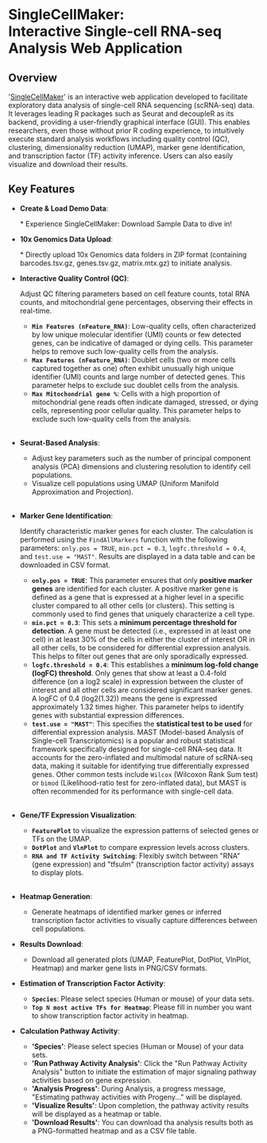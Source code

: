 # SingleCellMaker: <br>Interactive Single-cell RNA-seq Analysis Web Application<br>

## Overview

'[SingleCellMaker](https://many-happy-cat.shinyapps.io/SingleCellMaker/)' is an interactive web application developed to facilitate exploratory data analysis of single-cell RNA sequencing (scRNA-seq) data. 
It leverages leading R packages such as Seurat and decoupleR as its backend, providing a user-friendly graphical interface (GUI). This enables researchers, 
even those without prior R coding experience, to intuitively execute standard analysis workflows including quality control (QC), 
clustering, dimensionality reduction (UMAP), marker gene identification, and transcription factor (TF) activity inference. Users can also easily visualize and download their results.

## Key Features

* **Create & Load Demo Data**: <p>* Experience SingleCellMaker: Download Sample Data to dive in! </p>

* **10x Genomics Data Upload**: <p>* Directly upload 10x Genomics data folders in ZIP format (containing barcodes.tsv.gz, genes.tsv.gz, matrix.mtx.gz) to initiate analysis. </p>

* **Interactive Quality Control (QC)**: <p> Adjust QC filtering parameters based on cell feature counts, total RNA counts, and mitochondrial gene percentages, observing their effects in real-time. </p>
    * **`Min Features (nFeature_RNA)`**: Low-quality cells, often characterized by low unique molecular identifier (UMI) counts or few detected genes, can be indicative of damaged or dying cells. This parameter helps to remove such low-quality cells from the analysis.<br>
    * **`Max Features (nFeature_RNA)`**: Doublet cells (two or more cells captured together as one) often exhibit unusually high unique identifier (UMI) counts and large number of detected genes. This parameter helps to exclude suc doublet cells from the analysis.<br>
    * **`Max Mitochondrial gene %`**:  Cells with a high proportion of mitochondrial gene reads often indicate damaged, stressed, or dying cells, representing poor cellular quality. This parameter helps to exclude such low-quality cells from the analysis.<br><br>
   
* **Seurat-Based Analysis**:
     * Adjust key parameters such as the number of principal component analysis (PCA) dimensions and clustering resolution to identify cell populations.<br>
     * Visualize cell populations using UMAP (Uniform Manifold Approximation and Projection).<br><br>
    
* **Marker Gene Identification**: <p> Identify characteristic marker genes for each cluster. The calculation is performed using the `FindAllMarkers` function with the following parameters: `only.pos = TRUE`, `min.pct = 0.3`, `logfc.threshold = 0.4`, and `test.use = "MAST"`. Results are displayed in a data table and can be downloaded in CSV format.</p>
    * **`only.pos = TRUE`**: This parameter ensures that only **positive marker genes** are identified for each cluster. A positive marker gene is defined as a gene that is expressed at a higher level in a specific cluster compared to all other cells (or clusters). This setting is commonly used to find genes that uniquely characterize a cell type. <br>
    * **`min.pct = 0.3`**: This sets a **minimum percentage threshold for detection**. A gene must be detected (i.e., expressed in at least one cell) in at least 30% of the cells in either the cluster of interest OR in all other cells, to be considered for differential expression analysis. This helps to filter out genes that are only sporadically expressed.<br>
    * **`logfc.threshold = 0.4`**: This establishes a **minimum log-fold change (logFC) threshold**. Only genes that show at least a 0.4-fold difference (on a log2 scale) in expression between the cluster of interest and all other cells are considered significant marker genes. A logFC of 0.4 (log2(1.32)) means the gene is expressed approximately 1.32 times higher. This parameter helps to identify genes with substantial expression differences.
    * **`test.use = "MAST"`**: This specifies the **statistical test to be used** for differential expression analysis. MAST (Model-based Analysis of Single-cell Transcriptomics) is a popular and robust statistical framework specifically designed for single-cell RNA-seq data. It accounts for the zero-inflated and multimodal nature of scRNA-seq data, making it suitable for identifying true differentially expressed genes.
    Other common tests include `Wilcox` (Wilcoxon Rank Sum test) or `bimod` (Likelihood-ratio test for zero-inflated data), but MAST is often recommended for its performance with single-cell data.<br><br>

* **Gene/TF Expression Visualization**:<p></p>
    * **`FeaturePlot`** to visualize the expression patterns of selected genes or TFs on the UMAP.<br>
    * **`DotPlot`** and **`VlnPlot`** to compare expression levels across clusters.<br>
    * **`RNA and TF Activity Switching`**: Flexibly switch between "RNA" (gene expression) and "tfsulm" (transcription factor activity) assays to display plots.<br><br>
    
* **Heatmap Generation**: <p>
    * Generate heatmaps of identified marker genes or inferred transcription factor activities to visually capture differences between cell populations. </p>

* **Results Download**: <p>
   * Download all generated plots (UMAP, FeaturePlot, DotPlot, VlnPlot, Heatmap) and marker gene lists in PNG/CSV formats.</p>

* **Estimation of Transcription Factor Activity**:<p></p>
    * **`Species`**: Please select species (Human or mouse) of your data sets.
    * **`Top N most active TFs for Heatmap`**: Please fill in number you want to show transcription factor activity in heatmap.

* **Calculation Pathway Activity**:<p></p>
    * **'Species'**: Please select species (Human or Mouse) of your data sets.
    * **'Run Pathway Activity Analysis'**: Click the "Run Pathway Activity Analysis" button to initiate the estimation of major signaling pathway activities based on gene expression.
    * **'Analysis Progress'**: During Analysis, a progress message, "Estimating pathway activities with Progeny..." will be displayed.
    * **'Visualize Results'**: Upon completion, the pathway activity results will be displayed as a heatmap or table.
    * **'Download Results'**: You can download tha analysis results both as a PNG-formatted heatmap and as a CSV file table.
